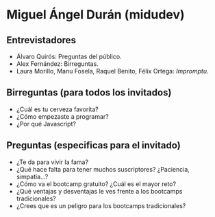 # Miguel Ángel Durán (midudev)

## Entrevistadores

* Álvaro Quirós: Preguntas del público.
* Alex Fernández: Birreguntas.
* Laura Morillo, Manu Fosela, Raquel Benito, Félix Ortega: _Impromptu_.

## Birreguntas (para todos los invitados)

* ¿Cuál es tu cerveza favorita?
* ¿Cómo empezaste a programar?
* ¿Por qué Javascript?

## Preguntas (especificas para el invitado)

* ¿Te da para vivir la fama?
* ¿Qué hace falta para tener muchos suscriptores? ¿Paciencia, simpatía...?
* ¿Cómo va el bootcamp gratuito? ¿Cuál es el mayor reto?
* ¿Qué ventajas y desventajas le ves frente a los bootcamps tradicionales?
* ¿Crees que es un peligro para los bootcamps tradicionales?

